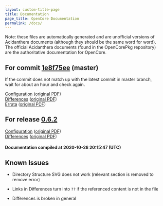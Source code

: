```yaml
---
layout: custom-title-page
title: Documentation
page_title: OpenCore Documentation
permalink: /docs/
---
```

Note: these files are automatically generated and are unofficial versions of Acidanthera documents (although they should be the same word for word). The official Acidanthera documents (found in the OpenCorePkg repository) are the authoritative documentation for OpenCore.

## For commit [1e8f75ee](https://github.com/acidanthera/OpenCorePkg/tree/1e8f75ee8dcd2eaf9f97d1f9fbe6edfe8833bc10) (master)

If the commit does not match up with the latest commit in master branch, wait for about an hour and check again.

[Configuration](latest/Configuration.html) ([original PDF](https://github.com/acidanthera/OpenCorePkg/blob/1e8f75ee8dcd2eaf9f97d1f9fbe6edfe8833bc10/Docs/Configuration.pdf))
<br>
[Differences](latest/Differences.html) ([original PDF](https://github.com/acidanthera/OpenCorePkg/blob/1e8f75ee8dcd2eaf9f97d1f9fbe6edfe8833bc10/Docs/Differences/Differences.pdf))
<br>
[Errata](latest/Errata.html) ([original PDF](https://github.com/acidanthera/OpenCorePkg/blob/1e8f75ee8dcd2eaf9f97d1f9fbe6edfe8833bc10/Docs/Errata/Errata.pdf))

## For release [0.6.2](https://github.com/acidanthera/OpenCorePkg/tree/0.6.2)

[Configuration](release/Configuration.html) ([original PDF](https://github.com/acidanthera/OpenCorePkg/blob/0.6.2/Docs/Configuration.pdf))
<br>
[Differences](release/Differences.html) ([original PDF](https://github.com/acidanthera/OpenCorePkg/blob/0.6.2/Docs/Differences/Differences.pdf))

#### Documentation compiled at 2020-10-28 20:15:47 (UTC)

## Known Issues

* Directory Structure SVG does not work (relevant section is removed to remove error)

* Links in Differences turn into `??` if the referenced content is not in the file

* Differences is broken in general
